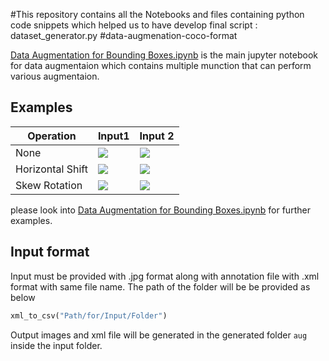 #This repository contains all the Notebooks and files containing python code snippets which helped us to have develop final script : dataset_generator.py
#data-augmenation-coco-format

[Data Augmentation for Bounding Boxes.ipynb](https://github.com/asheesh1202/data-augmenation-coco-format/blob/master/Data%20Augmentation%20for%20Bounding%20Boxes.ipynb) is the main jupyter notebook for data augmentaion which contains multiple munction that can perform various augmentaion.

## Examples

|Operation| Input1 | Input 2| 
|---|---|---|
|None|![](https://i.ibb.co/XVBQWRC/frame1.jpg)|![](https://i.ibb.co/VNGvK99/frame0.jpg)|
|Horizontal Shift|![](https://i.ibb.co/gD0Z5mF/frame1-w-shifted-0.jpg)|![](https://i.ibb.co/BtTGMqB/frame4-w-shifted-3.jpg)|
|Skew Rotation|![](https://i.ibb.co/921kF7N/frame1-rotated-4.jpg)|![](https://i.ibb.co/S6pcPzT/frame0-rotated-1.jpg)|

please look into [Data Augmentation for Bounding Boxes.ipynb](https://github.com/asheesh1202/data-augmenation-coco-format/blob/master/Data%20Augmentation%20for%20Bounding%20Boxes.ipynb) for further examples.

## Input format
 Input must be provided with .jpg format along with annotation file with .xml format with same file name. The path of the folder will be be provided as below
 
 ```Python
 xml_to_csv("Path/for/Input/Folder")
 ```
 
 Output images and xml file will be generated in the generated folder `aug` inside the input folder.
 
 
